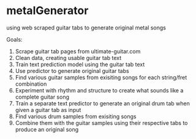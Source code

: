 # metalGenerator
using web scraped guitar tabs to generate original metal songs

Goals:
1. Scrape guitar tab pages from ultimate-guitar.com
2. Clean data, creating usable guitar tab text
3. Train text prediction model using the guitar tab text
4. Use predictor to generate original guitar tabs
5. Find various guitar samples from exisiting songs for each string/fret combination
6. Experiment with rhythm and structure to create what sounds like a complete guitar song
7. Train a separate text predictor to generate an original drum tab when given a guitar tab as input
8. Find various drum samples from exisiting songs
9. Combine them with the guitar samples using their respective tabs to produce an original song

